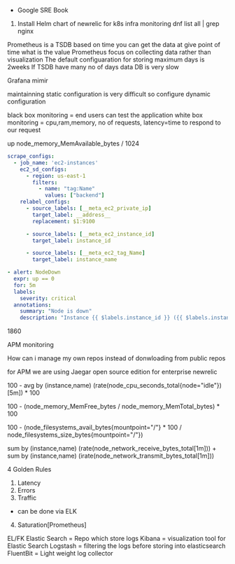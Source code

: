 - Google SRE Book

1. Install Helm chart of newrelic for k8s infra monitoring
dnf list all | grep nginx

Prometheus is a TSDB based on time you can get the data at give point of time what is the value
Prometheus focus on collecting data rather than visualization
The default configuaration for storing maximum days is 2weeks
If TSDB have many no of days data DB is very slow 

Grafana mimir

maintainning static configuration is very difficult
so configure dynamic configuration

black box monitoring = end users can test the application
white box monitoring = cpu,ram,memory, no of requests, latency=time to respond to our request

up
node_memory_MemAvailable_bytes / 1024
 
```yml
scrape_configs:
  - job_name: 'ec2-instances'
    ec2_sd_configs:
      - region: us-east-1
        filters:
          - name: "tag:Name"
            values: ["backend"]
    relabel_configs:
      - source_labels: [__meta_ec2_private_ip]
        target_label: __address__
        replacement: $1:9100

      - source_labels: [__meta_ec2_instance_id]
        target_label: instance_id

      - source_labels: [__meta_ec2_tag_Name]
        target_label: instance_name
```
```yaml
- alert: NodeDown
  expr: up == 0
  for: 5m
  labels:
    severity: critical
  annotations:
    summary: "Node is down"
    description: "Instance {{ $labels.instance_id }} ({{ $labels.instance_name }}) is not reachable"
```

1860

APM monitoring

How can i manage my own repos instead of donwloading from public repos

for APM we are using Jaegar open source edition for enterprise newrelic

100 - avg by (instance,name) (rate(node_cpu_seconds_total{node="idle"})[5m]) * 100

100 - (node_memory_MemFree_bytes / node_memory_MemTotal_bytes) * 100

100 - (node_filesystems_avail_bytes{mountpoint="/"}  * 100 / node_filesystems_size_bytes{mountpoint="/"})

sum by (instance,name) (rate(node_network_receive_bytes_total[1m])) + sum by (instance,name) (irate(node_network_transmit_bytes_total[1m]))

4 Golden Rules
1. Latency
2. Errors
3. Traffic
 - can be done via ELK
4. Saturation[Prometheus]

EL/FK
Elastic Search = Repo which store logs
Kibana = visualization tool for Elastic Search
Logstash = filtering the logs before storing into elasticsearch
FluentBit = Light weight log collector

